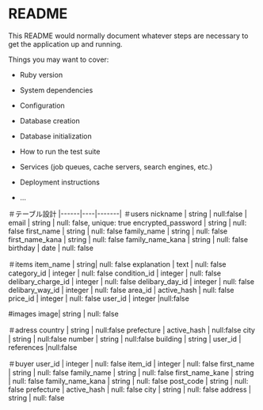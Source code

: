 # README

This README would normally document whatever steps are necessary to get the
application up and running.

Things you may want to cover:

* Ruby version

* System dependencies

* Configuration

* Database creation

* Database initialization

* How to run the test suite

* Services (job queues, cache servers, search engines, etc.)

* Deployment instructions

* ...

＃テーブル設計
|------|----|-------|
＃users
nickname | string |  null:false |
email | string | null: false, unique: true
encrypted_password | string | null: false
first_name | string | null: false
family_name | string | null: false
first_name_kana | string | null: false
family_name_kana | string | null: false
birthday | date | null: false

＃items
item_name | string| null: false
explanation | text | null: false
category_id | integer | null: false
condition_id | integer | null: false
delibary_charge_id | integer | null: false
delibary_day_id | integer | null: false
delibary_way_id | integer | null: false
area_id | active_hash | null: false
price_id | integer | null: false
user_id | integer |null:false

#images
image| string | null: false

＃adress
country | string | null:false
prefecture | active_hash | null:false
city | string | null:false
number | string | null:false
building | string | 
user_id | references |null:false

＃buyer
user_id | integer | null: false
item_id | integer | null: false
first_name | string | null: false
family_name | string | null: false
first_name_kane | string | null: false
family_name_kana | string | null: false
post_code | string | null: false
prefecture | active_hash | null: false
city | string | null: false
address | string | null: false
